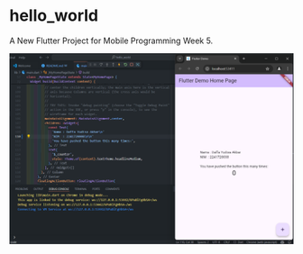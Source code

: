 # hello_world

A New Flutter Project for Mobile Programming Week 5.

![screenshot hello_world](images/01.png)